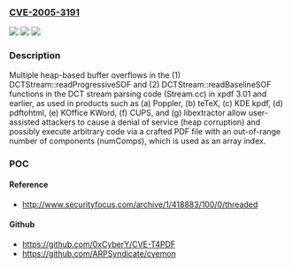 ### [CVE-2005-3191](https://cve.mitre.org/cgi-bin/cvename.cgi?name=CVE-2005-3191)
![](https://img.shields.io/static/v1?label=Product&message=n%2Fa&color=blue)
![](https://img.shields.io/static/v1?label=Version&message=n%2Fa&color=blue)
![](https://img.shields.io/static/v1?label=Vulnerability&message=n%2Fa&color=brighgreen)

### Description

Multiple heap-based buffer overflows in the (1) DCTStream::readProgressiveSOF and (2) DCTStream::readBaselineSOF functions in the DCT stream parsing code (Stream.cc) in xpdf 3.01 and earlier, as used in products such as (a) Poppler, (b) teTeX, (c) KDE kpdf, (d) pdftohtml, (e) KOffice KWord, (f) CUPS, and (g) libextractor allow user-assisted attackers to cause a denial of service (heap corruption) and possibly execute arbitrary code via a crafted PDF file with an out-of-range number of components (numComps), which is used as an array index.

### POC

#### Reference
- http://www.securityfocus.com/archive/1/418883/100/0/threaded

#### Github
- https://github.com/0xCyberY/CVE-T4PDF
- https://github.com/ARPSyndicate/cvemon

